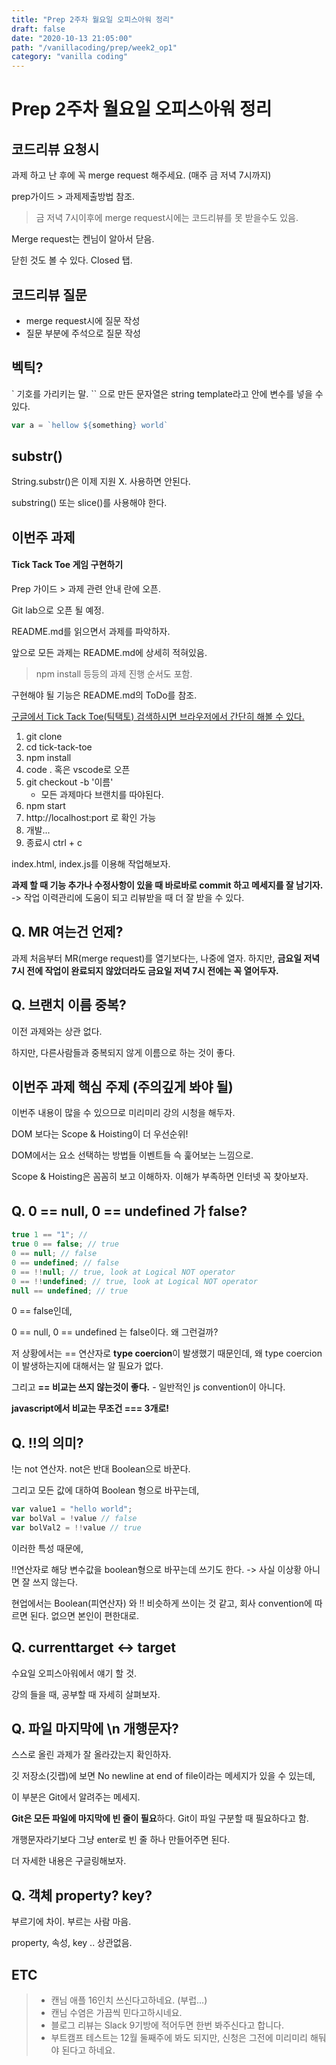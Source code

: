 ```yaml
---
title: "Prep 2주차 월요일 오피스아워 정리"
draft: false
date: "2020-10-13 21:05:00"
path: "/vanillacoding/prep/week2_op1"
category: "vanilla coding"
---
```






# Prep 2주차 월요일 오피스아워 정리

## 코드리뷰 요청시

과제 하고 난 후에 꼭 merge request 해주세요. (매주 금 저녁 7시까지)

prep가이드 > 과제제출방법 참조.

> 금 저녁 7시이후에 merge request시에는 코드리뷰를 못 받을수도 있음.



Merge request는 켄님이 알아서 닫음.

닫힌 것도 볼 수 있다. Closed 탭.



## 코드리뷰 질문

- merge request시에 질문 작성
- 질문 부분에 주석으로 질문 작성



## 벡틱?

` 기호를 가리키는 말.
`` 으로 만든 문자열은 string template라고 안에 변수를 넣을 수 있다.

```js
var a = `hellow ${something} world`
```



## substr()

String.substr()은 이제 지원 X. 사용하면 안된다.

substring() 또는 slice()를 사용해야 한다.



## 이번주 과제

#### Tick Tack Toe 게임 구현하기

Prep 가이드 > 과제 관련 안내 란에 오픈.

Git lab으로 오픈 될 예정.



README.md를 읽으면서 과제를 파악하자.

앞으로 모든 과제는 README.md에 상세히 적혀있음.

> npm install 등등의 과제 진행 순서도 포함.



구현해야 될 기능은 README.md의 ToDo를 참조.



<u>구글에서 [Tick Tack Toe(틱택토)]("[https://www.google.com/search?newwindow=1&hl=ko&source=hp&ei=TjGEX-jMJ56Fr7wPzfWX4AE&q=%ED%8B%B1%ED%83%9D%ED%86%A0&oq=%ED%8B%B1%ED%83%9D%ED%86%A0&gs_lcp=CgZwc3ktYWIQAzICCAAyAggAMgIIADICCAAyAggAMgIIADICCAAyAggAMgIIADICCAA6CAgAELEDEIMBOgQIABADOgUIABCxA1DAh2BYq5RgYM2VYGgBcAB4AYAB0gGIAbUJkgEFMC44LjGYAQCgAQGqAQdnd3Mtd2l6sAEA&sclient=psy-ab&ved=0ahUKEwjoq_nK7a7sAhWewosBHc36BRwQ4dUDCAc&uact=5](https://www.google.com/search?newwindow=1&hl=ko&source=hp&ei=TjGEX-jMJ56Fr7wPzfWX4AE&q=틱택토&oq=틱택토&gs_lcp=CgZwc3ktYWIQAzICCAAyAggAMgIIADICCAAyAggAMgIIADICCAAyAggAMgIIADICCAA6CAgAELEDEIMBOgQIABADOgUIABCxA1DAh2BYq5RgYM2VYGgBcAB4AYAB0gGIAbUJkgEFMC44LjGYAQCgAQGqAQdnd3Mtd2l6sAEA&sclient=psy-ab&ved=0ahUKEwjoq_nK7a7sAhWewosBHc36BRwQ4dUDCAc&uact=5)") 검색하시면 브라우저에서 간단히 해볼 수 있다.</u>



1. git clone
2. cd tick-tack-toe
3. npm install
4. code . 혹은 vscode로 오픈
5. git checkout -b '이름'
   - 모든 과제마다 브랜치를 따야된다.
6. npm start
7. http://localhost:port 로 확인 가능
8. 개발...
9. 종료시 ctrl + c 



index.html, index.js를 이용해 작업해보자.



**과제 할 때 기능 추가나 수정사항이 있을 때 바로바로 commit 하고 메세지를 잘 남기자.**  -> 작업 이력관리에 도움이 되고 리뷰받을 때 더 잘 받을 수 있다.



## Q. MR 여는건 언제?

과제 처음부터 MR(merge request)를 열기보다는, 나중에 열자. 하지만, **금요일 저녁 7시 전에 작업이 완료되지 않았더라도 금요일 저녁 7시 전에는 꼭 열어두자.**



## Q. 브랜치 이름 중복?

이전 과제와는 상관 없다.

하지만, 다른사람들과 중복되지 않게 이름으로 하는 것이 좋다.



## 이번주 과제 핵심 주제 (주의깊게 봐야 될)

이번주 내용이 많을 수 있으므로 미리미리 강의 시청을 해두자.



DOM 보다는 Scope & Hoisting이 더 우선순위!



DOM에서는 요소 선택하는 방법들 이벤트들 슥 훑어보는 느낌으로.



Scope & Hoisting은 꼼꼼히 보고 이해하자. 
이해가 부족하면 인터넷 꼭 찾아보자.



## Q. 0 == null, 0 == undefined 가 false?

```js
true 1 == "1"; // 
true 0 == false; // true 
0 == null; // false 
0 == undefined; // false 
0 == !!null; // true, look at Logical NOT operator 
0 == !!undefined; // true, look at Logical NOT operator 
null == undefined; // true
```

0 == false인데,

0 == null,
0 == undefined
는 false이다. 왜 그런걸까?



저 상황에서는 == 연산자로 **type coercion**이 발생했기 때문인데,
왜 type coercion이 발생하는지에 대해서는 알 필요가 없다.

그리고 **== 비교는 쓰지 않는것이 좋다.** - 일반적인 js convention이 아니다.

**javascript에서 비교는 무조건 === 3개로!**



## Q. !!의 의미?

!는 not 연산자. not은 반대 Boolean으로 바꾼다.

그리고 모든 값에 대하여 Boolean 형으로 바꾸는데,

```js
var value1 = "hello world";
var bolVal = !value // false
var bolVal2 = !!value // true
```

이러한 특성 때문에,

!!연산자로 해당 변수값을 boolean형으로 바꾸는데 쓰기도 한다.
-> 사실 이상황 아니면 잘 쓰지 않는다.



현업에서는 Boolean(피연산자) 와 !! 비슷하게 쓰이는 것 같고, 회사 convention에 따르면 된다. 없으면 본인이 편한대로.



## Q. currenttarget <-> target

수요일 오피스아워에서 얘기 할 것.

강의 들을 때, 공부할 때 자세히 살펴보자.



## Q. 파일 마지막에 \n 개행문자?

스스로 올린 과제가 잘 올라갔는지 확인하자.

깃 저장소(깃랩)에 보면 No newline at end of file이라는 메세지가 있을 수 있는데,

이 부분은 Git에서 알려주는 메세지.

**Git은 모든 파일에 마지막에 빈 줄이 필요**하다.
Git이 파일 구분할 때 필요하다고 함.

개행문자라기보다 그냥 enter로 빈 줄 하나 만들어주면 된다.

더 자세한 내용은 구글링해보자.



## Q. 객체 property? key?

부르기에 차이. 부르는 사람 마음.

property, 속성, key .. 상관없음.



## ETC

> - 캔님 애플 16인치 쓰신다고하네요. (부럽...)
> - 캔님 수염은 가끔씩 민다고하시네요.
> - 블로그 리뷰는 Slack 9기방에 적어두면 한번 봐주신다고 합니다.
> - 부트캠프 테스트는 12월 둘째주에 봐도 되지만,
>   신청은 그전에 미리미리 해둬야 된다고 하네요.

